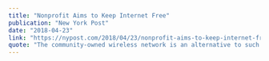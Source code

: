 ```yaml
---
title: "Nonprofit Aims to Keep Internet Free"
publication: "New York Post"
date: "2018-04-23"
link: "https://nypost.com/2018/04/23/nonprofit-aims-to-keep-internet-free-as-net-neutrality-rules-die/"
quote: "The community-owned wireless network is an alternative to such megaproviders as Verizon and Time Warner..."
---
```

